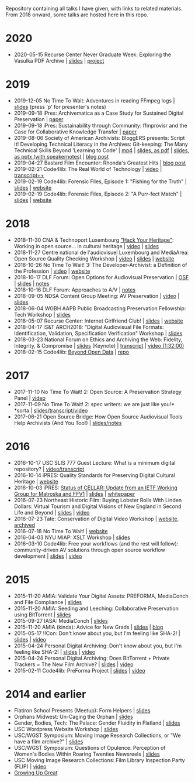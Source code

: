 Repository containing all talks I have given, with links to related materials. From 2018 onward, some talks are hosted here in this repo. 

# 2020

- 2020-05-15 Recurse Center Never Graduate Week: Exploring the Vasulka PDF Archive | [slides](https://docs.google.com/presentation/d/1sDGtwk40Sec38Cg-NwR-aEMJNmvX44tzWGcIhOMZzeQ/edit?usp=sharing) | [project](http://bits.ashleyblewer.com/vasulka/)

# 2019

- 2019-12-05 No Time To Wait: Adventures in reading FFmpeg logs | [slides](talks/2019-12-05-adventures-in-reading-ffmpeg-logs.html) (press 'p' for presenter's notes)
- 2019-09-18 iPres: Archivematica as a Case Study for Sustained Digital Preservation | [paper](https://ipres2019.org/static/proceedings/iPRES2019.pdf)
- 2019-09-18 iPres: Sustainability through Community: ffmprovisr and the Case for Collaborative Knowledge Transfer | [paper](talks/2019-09-18-blewerweaver-ipres19.pdf)
- 2019-08-06 Society of American Archivists: BloggERS presents: Script It! Developing Technical Literacy in the Archives: Git-keeping: The Many Technical Skills Beyond 'Learning to Code' | [mp4](talks/2019-08-06-script-it.mp4) | [slides, as pdf](talks/2019-08-06-gitkeeping.pdf) | [slides, as pptx (with speakernotes)](talks/2019-08-06-gitkeeping.pptx) | [blog post](https://saaers.wordpress.com/2018/12/11/trained-in-classification-without-classification/)
- 2019-04-27 Bastard Film Encounter: Rhonda's Greatest Hits | [blog post](https://bits.ashleyblewer.com/blog/2019/04/20/rhondas-greatest-hits-bastard-film-encounter/)
- 2019-02-21 Code4lib: The Real World of Technology | [video](https://www.youtube.com/watch?v=GDC7nxtdG3s&feature=youtu.be&t=1111) | [transcript++](https://bits.ashleyblewer.com/blog/2019/02/23/code4lib-2019-lightning-talk-real-world-of-technology/)
- 2019-02-19 Code4lib: Forensic Files, Episode 1: "Fishing for the Truth" | [slides](https://docs.google.com/presentation/d/11Ug8Z9BJ_sS-pQcdPmM96BMXBrpho2ASRp0pcZIIbpE) | [website](https://2019.code4lib.org/workshops/Forensic-Files-Episode-1-Fishing-for-the-Truth)
- 2019-02-19 Code4lib: Forensic Files, Episode 2: "A Purr-fect Match" | [slides](https://docs.google.com/presentation/d/11Ug8Z9BJ_sS-pQcdPmM96BMXBrpho2ASRp0pcZIIbpE) | [website](https://2019.code4lib.org/workshops/Forensic-Files-Episode-2-A-Purr-fect-Match)

# 2018 

- 2018-11-30 CNA & Technoport Luxembourg ["Hack Your Heritage"](http://www.cnadigital.lu/hackathon): Working in open source... in cultural heritage | [video](https://vimeo.com/303734596) | [slides](talks/2018-11-30-open-source-cultural-heritage.html) 
- 2018-11-27 Centre national de l'audiovisuel Luxembourg and MediaArea: Open Source Quality Checking Workshop | [video]( https://www.youtube.com/watch?v=qT7NP1-ONro) | [slides](talks/2018-11-27-open-source-quality-checking-workshop.html) | [website](https://mediaarea.net/QCWorkshop2018)
- 2018-10-26 No Time To Wait! 3: The Developer-Archivist: a Definition of the Profession | [video](https://youtu.be/BOTwj7qmMOU?t=9898) | [website](https://mediaarea.net/NoTimeToWait3)
- 2018-10-17 DLF Forum: Open Options for Audiovisual Preservation | [OSF](https://osf.io/snyfd/) | [slides](https://docs.google.com/presentation/d/1ddQniWhajbqwEpG1F4YS7Q6533mQVlDxVtWxg-diP5g/edit#slide=id.p) | [notes](https://docs.google.com/document/d/1Ug_WsXYLqQRMVeYT6LIcXpVLhQivuBMbkmOVywbMkZ0/edit)
- 2018-10-16 DLF Forum: Approaches to A/V | [notes](https://docs.google.com/document/d/1wX95KanmaUXkHnLyw3EBTnvDYBdgWaPseqdHqenM6AQ/edit)
- 2018-09-05 NDSA Content Group Meeting: AV Preservation | [video](https://youtu.be/R9o3z-sFSb4) | [slides](talks/2018-09-05-ndsa-content-interest-group-avpres.html)
- 2018-06-04 WGBH AAPB Public Broadcasting Preservation Fellowship: Tech Workshop | [slides](talks/2018-06-04-aapb-pbpf.html)
- 2018-05-07 Recurse Center: Internet Girlfriend Club! | [slides](talks/2018-05-07-internet-girlfriend-club.html) | [website](http://internetgirlfriend.club/)
- 2018-04-17 IS&T ARCH2018: "Digital Audiovisual File Formats: Identification, Validation, Specification Verification" Workshop | [slides](talks/2018-04-17-arch2018-formats-standards-validation.html)  
- 2018-03-23 National Forum on Ethics and Archiving the Web: Fidelity, Integrity, & Compromise | [slides](talks/2018-03-23-ethics-archiving-web.key) (Keynote) | [transcript](talks/2018-03-23-ethics-archiving-web.md) | [video (1:32:00)](https://livestream.com/newmuseum/EAWRhizomeSession5/videos/172190125)
- 2018-02-15 Code4lib: [Beyond Open Data](http://2018.code4lib.org/talks/beyond-open-data) | [repo](https://github.com/saverkamp/beyond-open-data)

# 2017 

- 2017-11-10 No Time To Wait! 2: Open Source: A Preservation Strategy Panel | [video](https://youtu.be/n1XYEVtxzU8?t=7h4m43s)
- 2017-11-09 No Time To Wait! 2: spec writers: we are just like you!\* \*sorta | [slides/transcript/video](https://github.com/ablwr/nttw17)
- 2017-06-21 Open Source Bridge: How Open Source Audiovisual Tools Help Archivists (And You Too!) | [slides/notes](https://ablwr.github.io/osbridge2017/#/)

# 2016

- 2016-10-17 USC SLIS 777 Guest Lecture: What is a minimum digital repository? | [video/transcript](https://ablwr.github.io/slis777/)
- 2016-10-14 iPRES: Quality Standards for Preserving Digital Cultural Heritage | [website](https://ipr16.organizers-congress.org/frontend/index.php?page_id=1151&v=List&do=0&day=54)
- 2016-10-03 iPRES: [Status of CELLAR: Update from an IETF Working Group for Matroska and FFV1](https://ipr16.organizers-congress.org/frontend/index.php?page_id=1151&v=List&do=0&day=52) | [slides](https://docs.google.com/presentation/d/1i31RE5pQM0SHm8Y_OYm9mt9RtH-OVmvjRjVayDr7vzw/edit?usp=sharing) | [whitepaper](http://ashleyblewer.com/img/blewer_rice_ipres_status_of_cellar.pdf) 
- 2016-07-23 Northeast Historic Film: Buying Lobster Rolls With Linden Dollars: Virtual Tourism and Digital Visions of New England in Second Life and Beyond | [slides](https://docs.google.com/presentation/d/132MQalXuO1Yn3xLuw29i1apN1K80TixgXZWMhMkf7cs/edit#slide=id.g11599e9a64_0_7) | [video](https://vimeo.com/174605137) 
- 2016-07-23 Tate: Conservation of Digital Video Workshop | [website, archived](https://web.archive.org/web/20180105112324/http://pericles-project.eu/blog/post/TateWorkshop2016)
- 2016-07-18 No Time To Wait! | [website](https://mediaarea.net/NoTimeToWait1)
- 2016-04-03 NYU MIAP: XSLT Workshop | [slides](https://github.com/ablwr/xslt_miap_2016)
- 2016-03-10 Code4lib: Free your workflows (and the rest will follow): community-driven AV solutions through open source workflow development | [slides](http://ablwr.github.io/free_your_workflows/#/) | [video](https://www.youtube.com/watch?v=pSlJr8L8dpA&feature=youtu.be&t=53m50s)


# 2015

- 2015-11-20 AMIA: Validate Your Digital Assets: PREFORMA, MediaConch and File Compliance | [slides](http://ablwr.github.io/mediaconch_amia15/#/)  
- 2015-11-20 AMIA: Seeding and Leeching: Collaborative Preservation using BitTorrent | [slides](https://docs.google.com/presentation/d/1KcdH0I9vGEHJyDolYwxFGkimA80srjAQf_FCSKac3ec/edit?usp=sharing) 
- 2015-09-27 IASA: MediaConch | [slides](https://docs.google.com/presentation/d/1gE0SqGE0-MAJgOS2nXNvf0T-ILXEj1PXqtovFQfSZFY/edit) 
- 2015-11-20 AMIA (kinda): Advice for New Grads | [slides](http://ablwr.github.io/amia15_advice/#/) | [blog](http://ablwr.github.io/blog/2016/09/23/facing-fear-first/) 
- 2015-05-17 !!Con: Don't know about you, but I'm feeling like SHA-2! | [slides](http://ablwr.github.io/taylorswift/#/) | [video](https://www.youtube.com/watch?v=1QgamEwwPro) 
- 2015-04-24 Personal Digital Archiving: Don't know about you, but I'm feeling like SHA-2! | [slides](http://ablwr.github.io/feeling_like_sha2/#/) | [video](https://www.youtube.com/watch?v=y428qkwEkLQ) 
- 2015-04-24  Personal Digital Archiving: Does BitTorrent + Private Trackers = The New Film Archive? | [slides](https://docs.google.com/presentation/d/1TUHK-uqA2UMi3yi37Zej3M9KdCXM71ObPRtceDxl-ZA/edit?usp=sharing) | [video](https://archive.org/details/PDA2015) 
- 2015-02-11 Code4lib: PreForma Project | [slides](http://ablwr.github.io/c4l_preforma/#/) | [video](http://youtu.be/G7kgcZh2zeY?t=2h20m33s)

# 2014 and earlier

- Flatiron School Presents (Meetup): Form Helpers | [slides](https://docs.google.com/presentation/d/1pNKOVcVwY1u5kLwck6VhDyiEvlB7gcynIRHPReTBu0E/edit#slide=id.p) 
- Orphans Midwest: Un-Caging the Orphan | [slides](https://docs.google.com/presentation/d/11BU71iUH55LaZBu01u9pt_U3iWi-BTDfJNRBDiKFOus/edit#slide=id.p) 
- Gender, Bodies, Tech: The Palace: Gender Fluidity in Flatland | [slides](https://docs.google.com/presentation/d/1-ACB_oHoPJEqOWbsGqjo5zLNMnV_wf_rYv1ZGCr7RFM/edit) 
- USC Wordpress Website Workshop | [slides](https://docs.google.com/presentation/d/1n_KIBZMKXqiK8lwG4f5uANQAuvXBVxzn36Ifl8cVQSE/edit)
- USC/WGST Symposium: Moving Image Research Collections, or "We have a film archive?" | [slides](https://docs.google.com/presentation/d/15StvzK6OEaElxOmn8tEwril8u5lzJ62EGYZamT2jar0/edit?usp=sharing) 
- USC/WGST Symposium: Questions of Opulence: Perception of Women's Bodies Within Roaring Twenties Newsreels | [slides](https://docs.google.com/presentation/d/15StvzK6OEaElxOmn8tEwril8u5lzJ62EGYZamT2jar0/edit#slide=id.g2a01015e2_049) 
- USC Moving Image Research Collections: Film Library Inspection Party (FLIP) | [video](https://vimeo.com/36563176)
- [Growing Up Great](https://vimeo.com/77184438)
